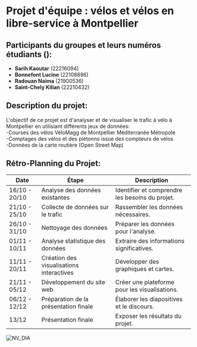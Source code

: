 # Projet d'équipe : vélos et vélos en libre-service à Montpellier


## Participants du groupes et leurs numéros étudiants ():

- **Sarih Kaoutar** (22216094)
- **Bonnefont Lucine** (22108896)
- **Radouan Naima** (21900536)
- **Saint-Chely Kilian** (22210432)

## Description du projet:
L'objectif de ce projet est d'analyser et de visualiser le trafic à vélo à Montpellier en utilisiant différents jeux de données:  
-Courses des vélos VéloMagg de Montpellier Méditerranée Métropole  
-Comptages des vélos et des piétonns issue des compteurs de vélos  
-Données de la carte routière (Open Street Map)  


## Rétro-Planning du Projet:
| Date       |      Étape                                        | Description                                    |
|------------|----------------------------------------------|------------------------------------------------  |
| 16/10 - 20/10 | Analyse des données existantes              | Identifier et comprendre les besoins du projet.|
| 21/10 - 25/10 | Collecte de données sur le trafic           | Rassembler les données nécessaires.             |
| 26/10 - 31/10 | Nettoyage des données                       | Préparer les données pour l'analyse.           |
| 01/11 - 10/11 | Analyse statistique des données             | Extraire des informations significatives.      |
| 11/11 - 20/11 | Création des visualisations interactives    | Développer des graphiques et cartes.           |
| 21/11 - 05/12 | Développement du site web                   | Créer une plateforme pour les visualisations.   |
| 06/12 - 12/12| Préparation de la présentation finale       | Élaborer les diapositives et le discours.      |
| 13/12       | Présentation finale                          | Exposer les résultats du projet.               |

![NV_DIA](https://github.com/user-attachments/assets/87db4c67-5339-40cd-98cf-984552b86b0c)





                                 


